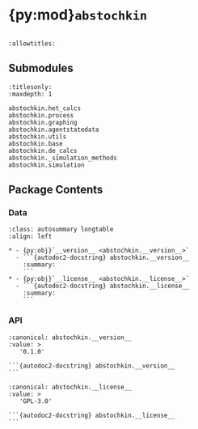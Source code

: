 # {py:mod}`abstochkin`

```{py:module} abstochkin
```

```{autodoc2-docstring} abstochkin
:allowtitles:
```

## Submodules

```{toctree}
:titlesonly:
:maxdepth: 1

abstochkin.het_calcs
abstochkin.process
abstochkin.graphing
abstochkin.agentstatedata
abstochkin.utils
abstochkin.base
abstochkin.de_calcs
abstochkin._simulation_methods
abstochkin.simulation
```

## Package Contents

### Data

````{list-table}
:class: autosummary longtable
:align: left

* - {py:obj}`__version__ <abstochkin.__version__>`
  - ```{autodoc2-docstring} abstochkin.__version__
    :summary:
    ```
* - {py:obj}`__license__ <abstochkin.__license__>`
  - ```{autodoc2-docstring} abstochkin.__license__
    :summary:
    ```
````

### API

````{py:data} __version__
:canonical: abstochkin.__version__
:value: >
   '0.1.0'

```{autodoc2-docstring} abstochkin.__version__
```

````

````{py:data} __license__
:canonical: abstochkin.__license__
:value: >
   'GPL-3.0'

```{autodoc2-docstring} abstochkin.__license__
```

````
